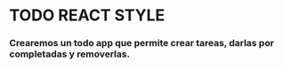 # TODO REACT STYLE
### Crearemos un todo app que permite crear tareas, darlas por completadas y removerlas.
